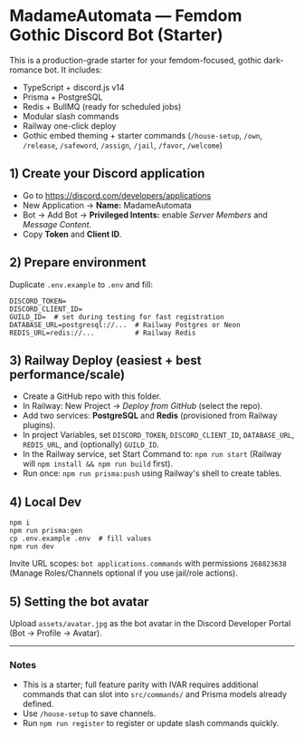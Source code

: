 # MadameAutomata — Femdom Gothic Discord Bot (Starter)

This is a production-grade starter for your femdom-focused, gothic dark-romance bot. It includes:
- TypeScript + discord.js v14
- Prisma + PostgreSQL
- Redis + BullMQ (ready for scheduled jobs)
- Modular slash commands
- Railway one-click deploy
- Gothic embed theming + starter commands (`/house-setup`, `/own`, `/release`, `/safeword`, `/assign`, `/jail`, `/favor`, `/welcome`)

## 1) Create your Discord application
- Go to https://discord.com/developers/applications
- New Application → **Name:** MadameAutomata
- Bot → Add Bot → **Privileged Intents:** enable *Server Members* and *Message Content*.
- Copy **Token** and **Client ID**.

## 2) Prepare environment
Duplicate `.env.example` to `.env` and fill:
```
DISCORD_TOKEN=
DISCORD_CLIENT_ID=
GUILD_ID=  # set during testing for fast registration
DATABASE_URL=postgresql://...  # Railway Postgres or Neon
REDIS_URL=redis://...          # Railway Redis
```

## 3) Railway Deploy (easiest + best performance/scale)
- Create a GitHub repo with this folder.
- In Railway: New Project → *Deploy from GitHub* (select the repo).
- Add two services: **PostgreSQL** and **Redis** (provisioned from Railway plugins).
- In project Variables, set `DISCORD_TOKEN`, `DISCORD_CLIENT_ID`, `DATABASE_URL`, `REDIS_URL`, and (optionally) `GUILD_ID`.
- In the Railway service, set Start Command to: `npm run start` (Railway will `npm install && npm run build` first).
- Run once: `npm run prisma:push` using Railway's shell to create tables.

## 4) Local Dev
```
npm i
npm run prisma:gen
cp .env.example .env  # fill values
npm run dev
```
Invite URL scopes: `bot applications.commands` with permissions `268823638` (Manage Roles/Channels optional if you use jail/role actions).

## 5) Setting the bot avatar
Upload `assets/avatar.jpg` as the bot avatar in the Discord Developer Portal (Bot → Profile → Avatar).

---

### Notes
- This is a starter; full feature parity with IVAR requires additional commands that can slot into `src/commands/` and Prisma models already defined.
- Use `/house-setup` to save channels.
- Run `npm run register` to register or update slash commands quickly.
